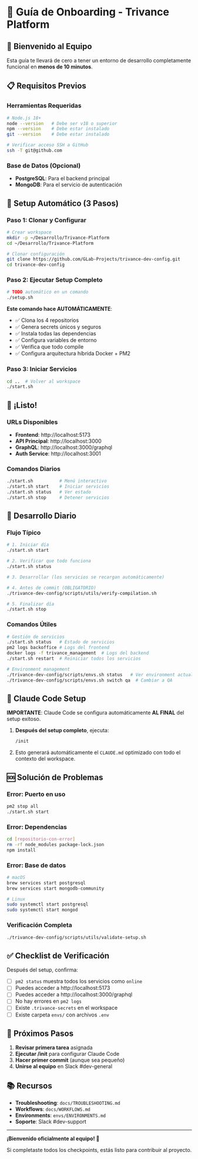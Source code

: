 # 🚀 Guía de Onboarding - Trivance Platform

## 👋 Bienvenido al Equipo

Esta guía te llevará de cero a tener un entorno de desarrollo completamente funcional en **menos de 10 minutos**.

## 📋 Requisitos Previos

### Herramientas Requeridas
```bash
# Node.js 18+
node --version   # Debe ser v18 o superior
npm --version    # Debe estar instalado
git --version    # Debe estar instalado

# Verificar acceso SSH a GitHub
ssh -T git@github.com
```

### Base de Datos (Opcional)
- **PostgreSQL**: Para el backend principal
- **MongoDB**: Para el servicio de autenticación

## 🚀 Setup Automático (3 Pasos)

### Paso 1: Clonar y Configurar
```bash
# Crear workspace
mkdir -p ~/Desarrollo/Trivance-Platform
cd ~/Desarrollo/Trivance-Platform

# Clonar configuración
git clone https://github.com/GLab-Projects/trivance-dev-config.git
cd trivance-dev-config
```

### Paso 2: Ejecutar Setup Completo
```bash
# TODO automático en un comando
./setup.sh
```

**Este comando hace AUTOMÁTICAMENTE**:
- ✅ Clona los 4 repositorios
- ✅ Genera secrets únicos y seguros
- ✅ Instala todas las dependencias
- ✅ Configura variables de entorno
- ✅ Verifica que todo compile
- ✅ Configura arquitectura híbrida Docker + PM2

### Paso 3: Iniciar Servicios
```bash
cd ..  # Volver al workspace
./start.sh
```

## 🎉 ¡Listo!

### URLs Disponibles
- **Frontend**: http://localhost:5173
- **API Principal**: http://localhost:3000
- **GraphQL**: http://localhost:3000/graphql
- **Auth Service**: http://localhost:3001

### Comandos Diarios
```bash
./start.sh          # Menú interactivo
./start.sh start    # Iniciar servicios
./start.sh status   # Ver estado
./start.sh stop     # Detener servicios
```

## 🔧 Desarrollo Diario

### Flujo Típico
```bash
# 1. Iniciar día
./start.sh start

# 2. Verificar que todo funciona
./start.sh status

# 3. Desarrollar (los servicios se recargan automáticamente)

# 4. Antes de commit (OBLIGATORIO)
./trivance-dev-config/scripts/utils/verify-compilation.sh

# 5. Finalizar día
./start.sh stop
```

### Comandos Útiles
```bash
# Gestión de servicios
./start.sh status   # Estado de servicios
pm2 logs backoffice # Logs del frontend
docker logs -f trivance_management  # Logs del backend
./start.sh restart  # Reiniciar todos los servicios

# Environment management
./trivance-dev-config/scripts/envs.sh status   # Ver environment actual
./trivance-dev-config/scripts/envs.sh switch qa  # Cambiar a QA
```

## 🤖 Claude Code Setup

**IMPORTANTE**: Claude Code se configura automáticamente **AL FINAL** del setup exitoso.

1. **Después del setup completo**, ejecuta:
   ```bash
   /init
   ```

2. Esto generará automáticamente el `CLAUDE.md` optimizado con todo el contexto del workspace.

## 🆘 Solución de Problemas

### Error: Puerto en uso
```bash
pm2 stop all
./start.sh start
```

### Error: Dependencias
```bash
cd [repositorio-con-error]
rm -rf node_modules package-lock.json
npm install
```

### Error: Base de datos
```bash
# macOS
brew services start postgresql
brew services start mongodb-community

# Linux
sudo systemctl start postgresql
sudo systemctl start mongod
```

### Verificación Completa
```bash
./trivance-dev-config/scripts/utils/validate-setup.sh
```

## ✅ Checklist de Verificación

Después del setup, confirma:

- [ ] `pm2 status` muestra todos los servicios como `online`
- [ ] Puedes acceder a http://localhost:5173
- [ ] Puedes acceder a http://localhost:3000/graphql
- [ ] No hay errores en `pm2 logs`
- [ ] Existe `.trivance-secrets` en el workspace
- [ ] Existe carpeta `envs/` con archivos `.env`

## 🎯 Próximos Pasos

1. **Revisar primera tarea** asignada
2. **Ejecutar /init** para configurar Claude Code
3. **Hacer primer commit** (aunque sea pequeño)
4. **Unirse al equipo** en Slack #dev-general

## 📚 Recursos

- **Troubleshooting**: `docs/TROUBLESHOOTING.md`
- **Workflows**: `docs/WORKFLOWS.md`
- **Environments**: `envs/ENVIRONMENTS.md`
- **Soporte**: Slack #dev-support

---

**¡Bienvenido oficialmente al equipo! 🚀**

Si completaste todos los checkpoints, estás listo para contribuir al proyecto.